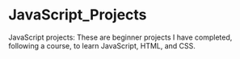 # JavaScript_Projects
JavaScript projects:
These are beginner projects I have completed, following a course, to learn JavaScript, HTML, and CSS.
